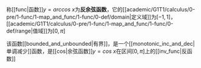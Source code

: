 称[[func|函数]]$y=arccos\ x$为**反余弦函数**，它的[[academic/G1T1/calculus/0-pre/1-func/1-map_and_func/1-func/0-def/domain|定义域]]为$[-1,1]$，[[academic/G1T1/calculus/0-pre/1-func/1-map_and_func/1-func/0-def/range|值域]]为$[0,\pi]$

该函数[[bounded_and_unbounded|有界]]，是一个[[monotonic_inc_and_dec|单调减少]]函数，是[[cos|余弦函数]]$y=cos\ x$在区间$[0,\pi]$上的[[inv_func|反函数]]